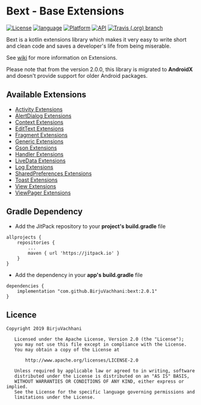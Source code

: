 # Bext - Base Extensions

[![License](https://img.shields.io/badge/License-Apache%202.0-2196F3.svg?style=for-the-badge)](https://opensource.org/licenses/Apache-2.0)
[![language](https://img.shields.io/github/languages/top/BirjuVachhani/bext.svg?style=for-the-badge&colorB=f18e33)](https://kotlinlang.org/)
[![Platform](https://img.shields.io/badge/Platform-Android-green.svg?style=for-the-badge)](https://www.android.com/)
[![API](https://img.shields.io/badge/API-16%2B-F44336.svg?style=for-the-badge)](https://android-arsenal.com/api?level=16)
[![Travis (.org) branch](https://img.shields.io/travis/BirjuVachhani/bext/master.svg?style=for-the-badge)](https://travis-ci.org/BirjuVachhani/bext)

Bext is a kotlin extensions library which makes it very easy to write short and clean code and saves a developer's life from being miserable.

See [wiki](https://github.com/BirjuVachhani/bext/wiki) for more information on Extensions.

Please note that from the version 2.0.0, this library is migrated to **AndroidX** and doesn't provide support for older Android packages.

## Available Extensions 

* [Activity Extensions](https://github.com/BirjuVachhani/bext/wiki/ActivityExtensions)
* [AlertDialog Extensions](https://github.com/BirjuVachhani/bext/wiki/AlertDialogExtensions)
* [Context Extensions](https://github.com/BirjuVachhani/bext/wiki/ContextExtensions)
* [EditText Extensions](https://github.com/BirjuVachhani/bext/wiki/EditTextExtensions)
* [Fragment Extensions](https://github.com/BirjuVachhani/bext/wiki/FragmentExtensions)
* [Generic Extensions](https://github.com/BirjuVachhani/bext/wiki/GenericExtensions)
* [Gson Extensions](https://github.com/BirjuVachhani/bext/wiki/GsonExtensions)
* [Handler Extensions](https://github.com/BirjuVachhani/bext/wiki/HandlerExtensions)
* [LiveData Extensions](https://github.com/BirjuVachhani/bext/wiki/LiveDataExtensions)
* [Log Extensions](https://github.com/BirjuVachhani/bext/wiki/LogExtensions)
* [SharedPreferences Extensions](https://github.com/BirjuVachhani/bext/wiki/SharedPreferencesExtensions)
* [Toast Extensions](https://github.com/BirjuVachhani/bext/wiki/ToastExtensions)
* [View Extensions](https://github.com/BirjuVachhani/bext/wiki/ViewExtensions)
* [ViewPager Extensions](https://github.com/BirjuVachhani/bext/wiki/ViewPagerExtensions)


## Gradle Dependency

* Add the JitPack repository to your **project's build.gradle** file

```
allprojects {
    repositories {
        ...
        maven { url 'https://jitpack.io' }
    }
}
```

* Add the dependency in your **app's build.gradle** file

```
dependencies {
    implementation "com.github.BirjuVachhani:bext:2.0.1"
}
```

## Licence

```
Copyright 2019 BirjuVachhani

   Licensed under the Apache License, Version 2.0 (the "License");
   you may not use this file except in compliance with the License.
   You may obtain a copy of the License at

       http://www.apache.org/licenses/LICENSE-2.0

   Unless required by applicable law or agreed to in writing, software
   distributed under the License is distributed on an "AS IS" BASIS,
   WITHOUT WARRANTIES OR CONDITIONS OF ANY KIND, either express or implied.
   See the License for the specific language governing permissions and
   limitations under the License.
```
